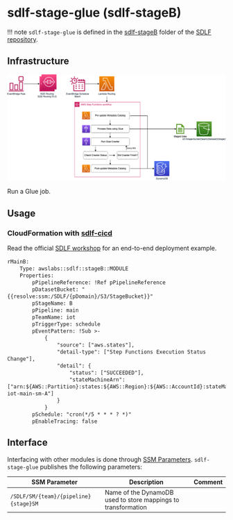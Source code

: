 # sdlf-stage-glue (sdlf-stageB)

!!! note
    `sdlf-stage-glue` is defined in the [sdlf-stageB](https://github.com/awslabs/aws-serverless-data-lake-framework/tree/main/sdlf-stageB) folder of the [SDLF repository](https://github.com/awslabs/aws-serverless-data-lake-framework).

## Infrastructure

![SDLF Stage Glue](../_static/sdlf-stage-glue.png)

Run a Glue job.

## Usage

### CloudFormation with [sdlf-cicd](cicd.md)

Read the official [SDLF workshop](https://sdlf.workshop.aws/) for an end-to-end deployment example.

```
rMainB:
    Type: awslabs::sdlf::stageB::MODULE
    Properties:
        pPipelineReference: !Ref pPipelineReference
        pDatasetBucket: "{{resolve:ssm:/SDLF/{pDomain}/S3/StageBucket}}"
        pStageName: B
        pPipeline: main
        pTeamName: iot
        pTriggerType: schedule
        pEventPattern: !Sub >-
            {
                "source": ["aws.states"],
                "detail-type": ["Step Functions Execution Status Change"],
                "detail": {
                    "status": ["SUCCEEDED"],
                    "stateMachineArn": ["arn:${AWS::Partition}:states:${AWS::Region}:${AWS::AccountId}:stateMachine:sdlf-iot-main-sm-A"]
                }
            }
        pSchedule: "cron(*/5 * * * ? *)"
        pEnableTracing: false
```

## Interface

Interfacing with other modules is done through [SSM Parameters](https://docs.aws.amazon.com/systems-manager/latest/userguide/systems-manager-parameter-store.html). `sdlf-stage-glue` publishes the following parameters:

| SSM Parameter                                        | Description                                                      | Comment                                      |
| ---------------------------------------------------- | ---------------------------------------------------------------- | -------------------------------------------- |
| `/SDLF/SM/{team}/{pipeline}{stage}SM`                | Name of the DynamoDB used to store mappings to transformation    |                                              |
